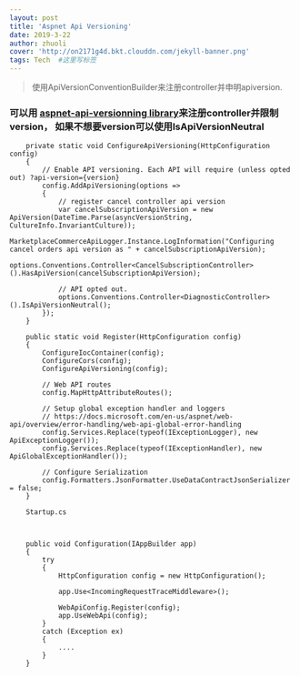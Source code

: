 ```yaml
---
layout: post
title: 'Aspnet Api Versioning'
date: 2019-3-22
author: zhuoli
cover: 'http://on2171g4d.bkt.clouddn.com/jekyll-banner.png'
tags: Tech  #这里写标签
---
```


> 使用ApiVersionConventionBuilder来注册controller并申明apiversion.

### 可以用 [aspnet-api-versionning library](https://github.com/Microsoft/aspnet-api-versioning)来注册controller并限制version， 如果不想要version可以使用IsApiVersionNeutral

  
        private static void ConfigureApiVersioning(HttpConfiguration config)
        {
            // Enable API versioning. Each API will require (unless opted out) ?api-version={version}
            config.AddApiVersioning(options =>
            {
                // register cancel controller api version
                var cancelSubscriptionApiVersion = new ApiVersion(DateTime.Parse(asyncVersionString, CultureInfo.InvariantCulture));
                MarketplaceCommerceApiLogger.Instance.LogInformation("Configuring cancel orders api version as " + cancelSubscriptionApiVersion);
                options.Conventions.Controller<CancelSubscriptionController>().HasApiVersion(cancelSubscriptionApiVersion);

                // API opted out.
                options.Conventions.Controller<DiagnosticController>().IsApiVersionNeutral();
            });
        }

        public static void Register(HttpConfiguration config)
        {
            ConfigureIocContainer(config);
            ConfigureCors(config);
            ConfigureApiVersioning(config);

            // Web API routes
            config.MapHttpAttributeRoutes();

            // Setup global exception handler and loggers
            // https://docs.microsoft.com/en-us/aspnet/web-api/overview/error-handling/web-api-global-error-handling
            config.Services.Replace(typeof(IExceptionLogger), new ApiExceptionLogger());
            config.Services.Replace(typeof(IExceptionHandler), new ApiGlobalExceptionHandler());

            // Configure Serialization
            config.Formatters.JsonFormatter.UseDataContractJsonSerializer = false;
        }

        Startup.cs



        public void Configuration(IAppBuilder app)
        {
            try
            {
                HttpConfiguration config = new HttpConfiguration();

                app.Use<IncomingRequestTraceMiddleware>();

                WebApiConfig.Register(config);
                app.UseWebApi(config);
            }
            catch (Exception ex)
            {
                ....
            }
        }
